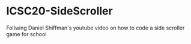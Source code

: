 # ICSC20-SideScroller
Follwing Daniel Shiffman's youtube video on how to code a side scroller game for school
